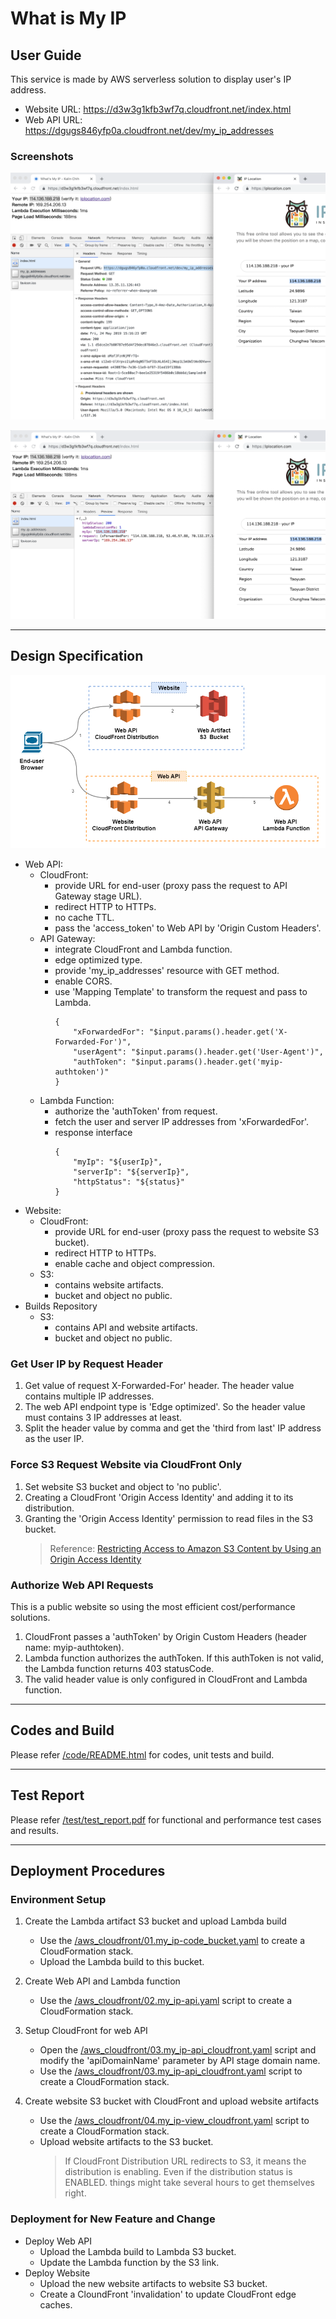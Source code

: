 # What is My IP

## User Guide

This service is made by AWS serverless solution to display user's IP address.

- Website URL: https://d3w3g1kfb3wf7q.cloudfront.net/index.html
- Web API URL: https://dgugs846yfp0a.cloudfront.net/dev/my_ip_addresses

### Screenshots

![Website & Web API](img/screenshot-1.png "Website & Web API")

![Web API response](img/screenshot-2.png "Web API response")

---

## Design Specification

![Serverless Topology](img/aws-serverless.png "Serverless Topology")

- Web API:
  - CloudFront:
    - provide URL for end-user (proxy pass the request to API Gateway stage URL).
    - redirect HTTP to HTTPs.
    - no cache TTL.
    - pass the 'access_token' to Web API by 'Origin Custom Headers'.
  - API Gateway:
    - integrate CloudFront and Lambda function.
    - edge optimized type.
    - provide 'my_ip_addresses' resource with GET method.
    - enable CORS.
    - use 'Mapping Template' to transform the request and pass to Lambda.
      ```
      {
          "xForwardedFor": "$input.params().header.get('X-Forwarded-For')",
          "userAgent": "$input.params().header.get('User-Agent')",
          "authToken": "$input.params().header.get('myip-authtoken')"
      }
      ```
  - Lambda Function:
    - authorize the 'authToken' from request.
    - fetch the user and server IP addresses from 'xForwardedFor'.
    - response interface
      ```
      {
          "myIp": "${userIp}",
          "serverIp": "${serverIp}",
          "httpStatus": "${status}"
      }
      ```
- Website:
  - CloudFront:
    - provide URL for end-user (proxy pass the request to website S3 bucket).
    - redirect HTTP to HTTPs.
    - enable cache and object compression.
  - S3:
    - contains website artifacts.
    - bucket and object no public.
- Builds Repository
  - S3:
    - contains API and website artifacts.
    - bucket and object no public.

### Get User IP by Request Header

1. Get value of request X-Forwarded-For' header. The header value contains multiple IP addresses.
2. The web API endpoint type is 'Edge optimized'. So the header value must contains 3 IP addresses at least.
3. Split the header value by comma and get the 'third from last' IP address as the user IP.

### Force S3 Request Website via CloudFront Only

1. Set website S3 bucket and object to 'no public'.
2. Creating a CloudFront 'Origin Access Identity' and adding it to its distribution.
3. Granting the 'Origin Access Identity' permission to read files in the S3 bucket.
   > Reference: [Restricting Access to Amazon S3 Content by Using an Origin Access Identity](https://docs.aws.amazon.com/en_us/AmazonCloudFront/latest/DeveloperGuide/private-content-restricting-access-to-s3.html)

### Authorize Web API Requests

This is a public website so using the most efficient cost/performance solutions.

1. CloudFront passes a 'authToken' by Origin Custom Headers (header name: myip-authtoken).
2. Lambda function authorizes the authToken. If this authToken is not valid, the Lambda function returns 403 statusCode.
3. The valid header value is only configured in CloudFront and Lambda function.

---

## Codes and Build

Please refer [/code/README.html](code/README.html) for codes, unit tests and build.

---

## Test Report

Please refer [/test/test_report.pdf](test/test_report.pdf) for functional and performance test cases and results.

---

## Deployment Procedures

### Environment Setup

1. Create the Lambda artifact S3 bucket and upload Lambda build

   - Use the [/aws_cloudfront/01.my_ip-code_bucket.yaml](aws_cloudfront/01.my_ip-code_bucket.yaml) to create a CloudFormation stack.
   - Upload the Lambda build to this bucket.

2. Create Web API and Lambda function

   - Use the [/aws_cloudfront/02.my_ip-api.yaml](aws_cloudfront/02.my_ip-api.yaml) script to create a CloudFormation stack.

3. Setup CloudFront for web API

   - Open the [/aws_cloudfront/03.my_ip-api_cloudfront.yaml](aws_cloudfront/03.my_ip-api_cloudfront.yaml) script and modify the 'apiDomainName' parameter by API stage domain name.
   - Use the [/aws_cloudfront/03.my_ip-api_cloudfront.yaml](aws_cloudfront/03.my_ip-api_cloudfront.yaml) script to create a CloudFormation stack.

4. Create website S3 bucket with CloudFront and upload website artifacts

   - Use the [/aws_cloudfront/04.my_ip-view_cloudfront.yaml](aws_cloudfront/04.my_ip-view_cloudfront.yaml) script to create a CloudFormation stack.
   - Upload website artifacts to the S3 bucket.
     > If CloudFront Distribution URL redirects to S3, it means the distribution is enabling. Even if the distribution status is ENABLED. things might take several hours to get themselves right.

### Deployment for New Feature and Change

- Deploy Web API
  - Upload the Lambda build to Lambda S3 bucket.
  - Update the Lambda function by the S3 link.
- Deploy Website
  - Upload the new website artifacts to website S3 bucket.
  - Create a CloundFront 'invalidation' to update CloudFront edge caches.
